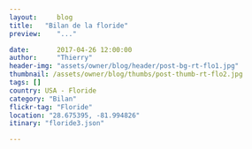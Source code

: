 ```yaml
---
layout:     blog
title:   "Bilan de la floride"
preview:    "..."

date:       2017-04-26 12:00:00
author:     "Thierry"
header-img: "assets/owner/blog/header/post-bg-rt-flo1.jpg"
thumbnail: /assets/owner/blog/thumbs/post-thumb-rt-flo2.jpg
tags: []
country: USA - Floride
category: "Bilan"
flickr-tag: "Floride"
location: "28.675395, -81.994826"
itinary: "floride3.json"

---
```


 
